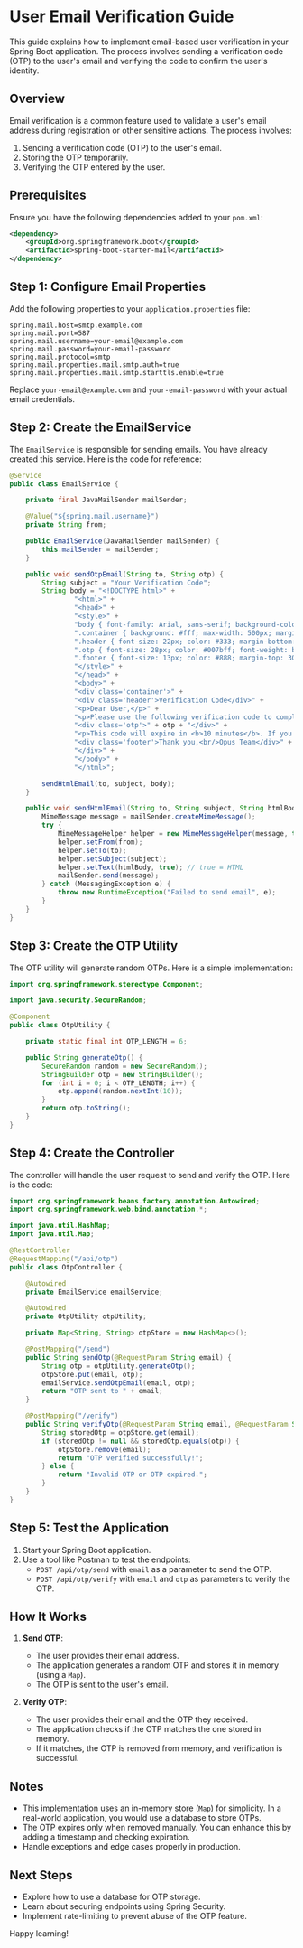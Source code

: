 # User Email Verification Guide

This guide explains how to implement email-based user verification in your Spring Boot application. The process involves sending a verification code (OTP) to the user's email and verifying the code to confirm the user's identity.

## Overview

Email verification is a common feature used to validate a user's email address during registration or other sensitive actions. The process involves:

1. Sending a verification code (OTP) to the user's email.
2. Storing the OTP temporarily.
3. Verifying the OTP entered by the user.

## Prerequisites

Ensure you have the following dependencies added to your `pom.xml`:

```xml
<dependency>
    <groupId>org.springframework.boot</groupId>
    <artifactId>spring-boot-starter-mail</artifactId>
</dependency>
```

## Step 1: Configure Email Properties

Add the following properties to your `application.properties` file:

```properties
spring.mail.host=smtp.example.com
spring.mail.port=587
spring.mail.username=your-email@example.com
spring.mail.password=your-email-password
spring.mail.protocol=smtp
spring.mail.properties.mail.smtp.auth=true
spring.mail.properties.mail.smtp.starttls.enable=true
```

Replace `your-email@example.com` and `your-email-password` with your actual email credentials.

## Step 2: Create the EmailService

The `EmailService` is responsible for sending emails. You have already created this service. Here is the code for reference:

```java
@Service
public class EmailService {

    private final JavaMailSender mailSender;

    @Value("${spring.mail.username}")
    private String from;

    public EmailService(JavaMailSender mailSender) {
        this.mailSender = mailSender;
    }

    public void sendOtpEmail(String to, String otp) {
        String subject = "Your Verification Code";
        String body = "<!DOCTYPE html>" +
                "<html>" +
                "<head>" +
                "<style>" +
                "body { font-family: Arial, sans-serif; background-color: #f6f6f6; margin: 0; padding: 0; }" +
                ".container { background: #fff; max-width: 500px; margin: 40px auto; padding: 30px; border-radius: 8px; box-shadow: 0 2px 8px rgba(0,0,0,0.05); }" +
                ".header { font-size: 22px; color: #333; margin-bottom: 20px; }" +
                ".otp { font-size: 28px; color: #007bff; font-weight: bold; letter-spacing: 2px; margin: 20px 0; }" +
                ".footer { font-size: 13px; color: #888; margin-top: 30px; }" +
                "</style>" +
                "</head>" +
                "<body>" +
                "<div class='container'>" +
                "<div class='header'>Verification Code</div>" +
                "<p>Dear User,</p>" +
                "<p>Please use the following verification code to complete your action:</p>" +
                "<div class='otp'>" + otp + "</div>" +
                "<p>This code will expire in <b>10 minutes</b>. If you did not request this, please ignore this email.</p>" +
                "<div class='footer'>Thank you,<br/>Opus Team</div>" +
                "</div>" +
                "</body>" +
                "</html>";

        sendHtmlEmail(to, subject, body);
    }

    public void sendHtmlEmail(String to, String subject, String htmlBody) {
        MimeMessage message = mailSender.createMimeMessage();
        try {
            MimeMessageHelper helper = new MimeMessageHelper(message, true);
            helper.setFrom(from);
            helper.setTo(to);
            helper.setSubject(subject);
            helper.setText(htmlBody, true); // true = HTML
            mailSender.send(message);
        } catch (MessagingException e) {
            throw new RuntimeException("Failed to send email", e);
        }
    }
}
```

## Step 3: Create the OTP Utility

The OTP utility will generate random OTPs. Here is a simple implementation:

```java
import org.springframework.stereotype.Component;

import java.security.SecureRandom;

@Component
public class OtpUtility {

    private static final int OTP_LENGTH = 6;

    public String generateOtp() {
        SecureRandom random = new SecureRandom();
        StringBuilder otp = new StringBuilder();
        for (int i = 0; i < OTP_LENGTH; i++) {
            otp.append(random.nextInt(10));
        }
        return otp.toString();
    }
}
```

## Step 4: Create the Controller

The controller will handle the user request to send and verify the OTP. Here is the code:

```java
import org.springframework.beans.factory.annotation.Autowired;
import org.springframework.web.bind.annotation.*;

import java.util.HashMap;
import java.util.Map;

@RestController
@RequestMapping("/api/otp")
public class OtpController {

    @Autowired
    private EmailService emailService;

    @Autowired
    private OtpUtility otpUtility;

    private Map<String, String> otpStore = new HashMap<>();

    @PostMapping("/send")
    public String sendOtp(@RequestParam String email) {
        String otp = otpUtility.generateOtp();
        otpStore.put(email, otp);
        emailService.sendOtpEmail(email, otp);
        return "OTP sent to " + email;
    }

    @PostMapping("/verify")
    public String verifyOtp(@RequestParam String email, @RequestParam String otp) {
        String storedOtp = otpStore.get(email);
        if (storedOtp != null && storedOtp.equals(otp)) {
            otpStore.remove(email);
            return "OTP verified successfully!";
        } else {
            return "Invalid OTP or OTP expired.";
        }
    }
}
```

## Step 5: Test the Application

1. Start your Spring Boot application.
2. Use a tool like Postman to test the endpoints:
   - `POST /api/otp/send` with `email` as a parameter to send the OTP.
   - `POST /api/otp/verify` with `email` and `otp` as parameters to verify the OTP.

## How It Works

1. **Send OTP**:

   - The user provides their email address.
   - The application generates a random OTP and stores it in memory (using a `Map`).
   - The OTP is sent to the user's email.

2. **Verify OTP**:
   - The user provides their email and the OTP they received.
   - The application checks if the OTP matches the one stored in memory.
   - If it matches, the OTP is removed from memory, and verification is successful.

## Notes

- This implementation uses an in-memory store (`Map`) for simplicity. In a real-world application, you would use a database to store OTPs.
- The OTP expires only when removed manually. You can enhance this by adding a timestamp and checking expiration.
- Handle exceptions and edge cases properly in production.

## Next Steps

- Explore how to use a database for OTP storage.
- Learn about securing endpoints using Spring Security.
- Implement rate-limiting to prevent abuse of the OTP feature.

Happy learning!
